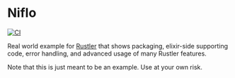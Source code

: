 # NifIo

[![CI](https://github.com/rusterlium/NifIo/actions/workflows/ci.yml/badge.svg)](https://github.com/rusterlium/NifIo/actions/workflows/ci.yml)

Real world example for [Rustler](https://github.com/rusterlium/rustler) that shows packaging,
elixir-side supporting code, error handling, and advanced usage of many Rustler features.

Note that this is just meant to be an example. Use at your own risk.
